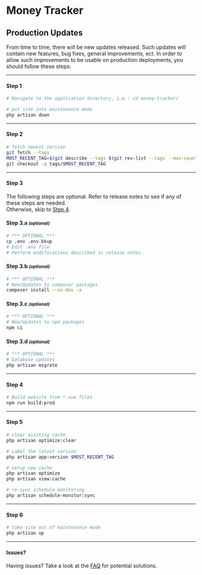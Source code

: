 # Money Tracker
## Production Updates

From time to time, there will be new updates released. Such updates will contain new features, bug fixes, general improvements, ect. In order to allow such improvements to be usable on production deployments, you should follow these steps:

---

#### Step 1
```bash
# Navigate to the application directory, i.e.: cd money-tracker/

# put site into maintenance mode
php artisan down
```

---

#### Step 2
```bash
# fetch newest version
git fetch --tags
MOST_RECENT_TAG=$(git describe --tags $(git rev-list --tags --max-count=1))
git checkout -q tags/$MOST_RECENT_TAG
```

---

#### Step 3
The following steps are optional. Refer to release notes to see if any of these steps are needed.  
Otherwise, skip to [Step 4](#step-4).

#### Step 3.a <small>_(optional)_</small>
```bash
# *** OPTIONAL ***
cp .env .env.bkup
# Edit .env file
# Perform modifications described in release notes.
```

#### Step 3.b <small>_(optional)_</small>
```bash
# *** OPTIONAL ***
# New/Updates to composer packages
composer install --no-dev -a
```

#### Step 3.c <small>_(optional)_</small>
```bash
# *** OPTIONAL ***
# New/Updates to npm packages
npm ci
```

#### Step 3.d <small>_(optional)_</small>
```bash
# *** OPTIONAL ***
# Database updates
php artisan migrate
```

---

#### Step 4
```bash
# Build website from *.vue files
npm run build:prod
```

---

#### Step 5
```bash
# clear existing cache
php artisan optimize:clear

# Label the latest version
php artisan app:version $MOST_RECENT_TAG

# setup new cache
php artisan optimize
php artisan view:cache

# re-sync schedule monitoring
php artisan schedule-monitor:sync
```

---

#### Step 6
```bash
# take site out of maintenance mode
php artisan up
```

---

#### Issues?
Having issues? Take a look at the [FAQ](FAQ.md#production-updates) for potential solutions.